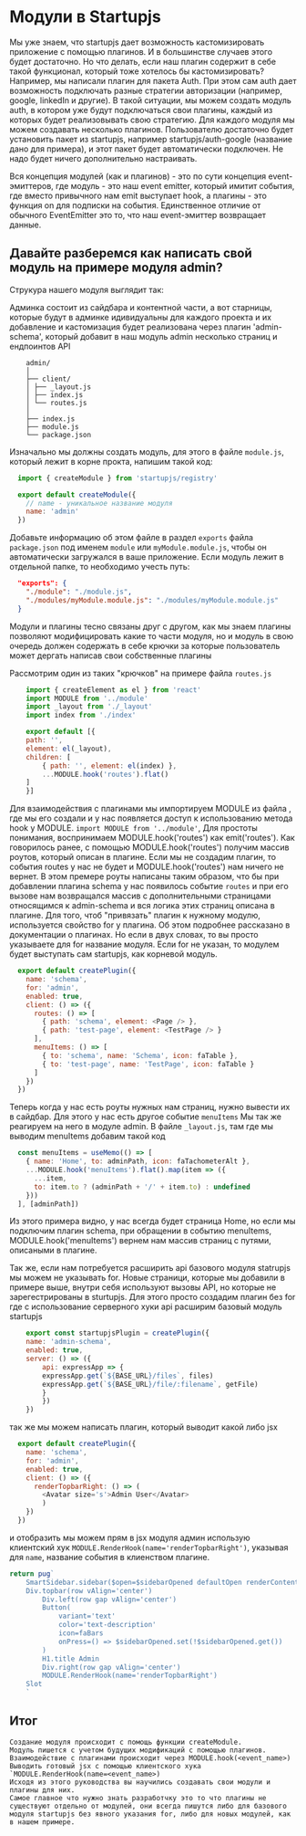 # Модули в Startupjs
Мы уже знаем, что startupjs дает возможность кастомизировать приложение с помощью плагинов. И в большинстве случаев этого будет достаточно. Но что делать, если наш плагин содержит в себе такой функционал, который тоже хотелось бы кастомизировать? Например, мы написали плагин для пакета Auth. При этом сам auth дает возможность подключать разные стратегии авторизации (например, google, linkedIn и другие). В такой ситуации, мы можем создать модуль auth, в котором уже будут подключаться свои плагины, каждый из которых будет реализовывать свою стратегию. Для каждого модуля мы можем создавать несколько плагинов. Пользователю достаточно будет установить пакет из startupjs, например startupjs/auth-google (название дано для примера), и этот пакет будет автоматически подключен. Не надо будет ничего дополнительно настраивать.

Вся концепция модулей (как и плагинов) - это по сути концепция event-эмиттеров, где модуль - это наш event emitter, который имитит события, где вместо привычного нам emit выступает hook, а плагины - это функция on для подписки на события.
Единственное отличие от обычного EventEmitter это то, что наш event-эмиттер возвращает данные.

## Давайте разберемся как написать свой модуль на примере модуля admin?

Cтрукура нашего модуля выглядит так:

Админка состоит из сайдбара и контентной части, а вот старницы, которые будут в админке идивидуальны для каждого проекта и их добавление и кастомизация будет реализована через плагин 'admin-schema', который добавит в наш модуль admin несколько страниц и ендпоинтов API


```
    admin/
    │
    ├── client/
    │ ├── _layout.js
    │ ├── index.js
    │ └── routes.js
    │
    ├── index.js
    ├── module.js
    └── package.json
```

Изначально мы должны создать модуль, для этого в файле `module.js`, который лежит в корне прокта, напишим такой код:

```js
  import { createModule } from 'startupjs/registry'

  export default createModule({
    // name - уникальное название модуля
    name: 'admin'
  })
```

Добавьте информацию об этом файле в раздел `exports` файла `package.json` под именем `module` или `myModule.module.js`, чтобы он автоматически загружался в ваше приложение. Если модуль лежит в отдельной папке, то необходимо учесть путь:

```json
  "exports": {
    "./module": "./module.js",
    "./modules/myModule.module.js": "./modules/myModule.module.js"
  }
```

Модули и плагины тесно связаны друг с другом, как мы знаем плагины позволяют модифицировать какие то части модуля, но и модуль в свою очередь должен содержать в себе крючки за которые пользователь может дергать написав свои собственные плагины

Рассмотрим один из таких "крючков" на примере файла `routes.js`

```js
    import { createElement as el } from 'react'
    import MODULE from '../module'
    import _layout from './_layout'
    import index from './index'

    export default [{
    path: '',
    element: el(_layout),
    children: [
        { path: '', element: el(index) },
        ...MODULE.hook('routes').flat()
    ]
    }]
```
Для взаимодействия с плагинами мы импортируем MODULE из файла , где мы его создали и у нас появляется доступ к использованию метода hook у MODULE.
`import MODULE from '../module'`,
Для простоты понимания, воспринимаем MODULE.hook('routes') как emit('routes').
Как говорилось ранее, с помощью MODULE.hook('routes') получим массив роутов, который описан в плагине. Если мы не создадим плагин, то события routes у нас не будет и MODULE.hook('routes') нам ничего не вернет.
В этом премере роуты написаны таким образом, что бы при добавлении плагина schema у нас появилось событие `routes` и при его вызове нам возвращался массив с дополнительными страницами относящимся к admin-schema и вся логика этих страниц описана в плагине.
Для того, чтоб "привязать" плагин к нужному модулю, используется свойство for у плагина. Об этом подробнее рассказано в документации о плагинах. Но если в двух словах, то вы просто указываете для for название модуля. Если for не указан, то модулем будет выступать сам startupjs, как корневой модуль.
```js
  export default createPlugin({
    name: 'schema',
    for: 'admin',
    enabled: true,
    client: () => ({
      routes: () => [
        { path: 'schema', element: <Page /> },
        { path: 'test-page', element: <TestPage /> }
      ],
      menuItems: () => [
        { to: 'schema', name: 'Schema', icon: faTable },
        { to: 'test-page', name: 'TestPage', icon: faTable }
      ]
    })
  })
```

Теперь когда у нас есть роуты нужных нам страниц, нужно вывести их в сайдбар. Для этого у нас есть другое событие `menuItems`
Мы так же реагируем на него в модуле admin.
В файле `_layout.js`, там где мы выводим menuItems добавим такой код
```js
  const menuItems = useMemo(() => [
    { name: 'Home', to: adminPath, icon: faTachometerAlt },
    ...MODULE.hook('menuItems').flat().map(item => ({
      ...item,
      to: item.to ? (adminPath + '/' + item.to) : undefined
    }))
  ], [adminPath])
```
Из этого примера видно, у нас всегда будет страница Home, но если мы подключим плагин schema, при обращении в событию menuItems, MODULE.hook('menuItems') вернем нам массив страниц с путями, описаными в плагине.

Так же, если нам потребуется расширить api базового модуля statrupjs мы можем не указывать for.
Новые страници, которые мы добавили в примере выше, внутри себя используют вызовы API, но которые не зарегестрированы в sturtupjs. Для этого просто создадим плагин без for где с использование серверного хуки api расширим базовый модуль startupjs
```js
    export const startupjsPlugin = createPlugin({
    name: 'admin-schema',
    enabled: true,
    server: () => ({
        api: expressApp => {
        expressApp.get(`${BASE_URL}/files`, files)
        expressApp.get(`${BASE_URL}/file/:filename`, getFile)
        }
        })
    })
```

так же мы можем написать плагин, который выводит какой либо jsx

```js
  export default createPlugin({
    name: 'schema',
    for: 'admin',
    enabled: true,
    client: () => ({
      renderTopbarRight: () => (
        <Avatar size='s'>Admin User</Avatar>
        )
    })
  })
```

и отобразить мы можем прям в jsx модуля админ использую клиентский хук `MODULE.RenderHook(name='renderTopbarRight')`, указывая для `name`, название события в клиенством плагине.
```js
return pug`
    SmartSidebar.sidebar($open=$sidebarOpened defaultOpen renderContent=renderSidebar)
    Div.topbar(row vAlign='center')
        Div.left(row gap vAlign='center')
        Button(
            variant='text'
            color='text-description'
            icon=faBars
            onPress=() => $sidebarOpened.set(!$sidebarOpened.get())
        )
        H1.title Admin
        Div.right(row gap vAlign='center')
        MODULE.RenderHook(name='renderTopbarRight')
    Slot
    `
```

## Итог
    Создание модуля происходит с помощь функции createModule.
    Модуль пишется с учетом будущих модификаций с помощью плагинов.
    Взаимодействие с плагинами происходит через MODULE.hook(<event_name>)
    Выводить готовый jsx с помощью клиентского хука `MODULE.RenderHook(name=<event_name>)
    Исходя из этого руководства вы научились создавать свои модули и плагины для них.
    Самое главное что нужно знать разработчку это то что плагины не существуют отдельно от модулей, они всегда пишутся либо для базового модуля startupjs без явного указания for, либо для новых модулей, как в нашем примере.

